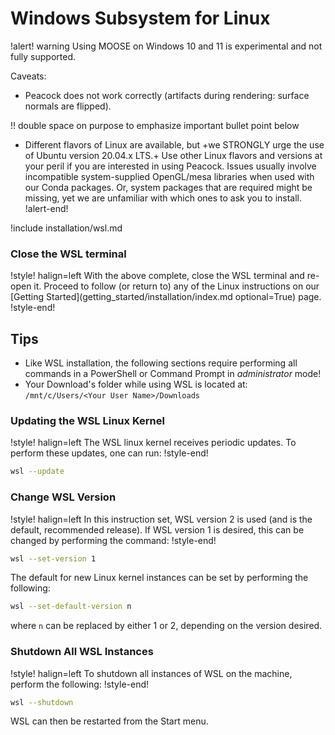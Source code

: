 # Windows Subsystem for Linux

!alert! warning
Using MOOSE on Windows 10 and 11 is experimental and not fully supported.

Caveats:

- Peacock does not work correctly (artifacts during rendering: surface normals are flipped).

!! double space on purpose to emphasize important bullet point below

- Different flavors of Linux are available, but +we STRONGLY urge the use of Ubuntu version
  20.04.x LTS.+ Use other Linux flavors and versions at your peril if you are interested in using
  Peacock. Issues usually involve incompatible system-supplied OpenGL/mesa libraries when used with
  our Conda packages. Or, system packages that are required might be missing, yet we are unfamiliar
  with which ones to ask you to install.
!alert-end!

!include installation/wsl.md

### Close the WSL terminal

!style! halign=left
With the above complete, close the WSL terminal and re-open it. Proceed to follow (or return to) any
of the Linux instructions on our
[Getting Started](getting_started/installation/index.md optional=True) page.
!style-end!

## Tips

- Like WSL installation, the following sections require performing all commands in a PowerShell or
  Command Prompt in *administrator* mode!
- Your Download's folder while using WSL is located at: `/mnt/c/Users/<Your User Name>/Downloads`

### Updating the WSL Linux Kernel

!style! halign=left
The WSL linux kernel receives periodic updates. To perform these updates, one can run:
!style-end!

```bash
wsl --update
```

### Change WSL Version

!style! halign=left
In this instruction set, WSL version 2 is used (and is the default, recommended release). If WSL
version 1 is desired, this can be changed by performing the command:
!style-end!

```bash
wsl --set-version 1
```

The default for new Linux kernel instances can be set by performing the following:

```bash
wsl --set-default-version n
```

where `n` can be replaced by either 1 or 2, depending on the version desired.

### Shutdown All WSL Instances

!style! halign=left
To shutdown all instances of WSL on the machine, perform the following:
!style-end!

```bash
wsl --shutdown
```

WSL can then be restarted from the Start menu.
